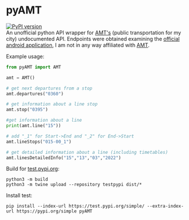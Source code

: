 # pyAMT 
[![PyPI version](https://badge.fury.io/py/pyAMT.svg)](https://badge.fury.io/py/pyAMT)  
An unofficial python API wrapper for [AMT's](https://www.amt.genova.it/) (public transportation for my city) undocumented API. Endpoints were obtained examining the [official android application](https://play.google.com/store/apps/details?id=it.genova.amt.app), I am not in any way affiliated with [AMT](https://www.amt.genova.it/).

Example usage:
```py
from pyAMT import AMT

amt = AMT()

# get next departures from a stop
amt.departures("0360")

# get information about a line stop
amt.stop("0395")

#get information about a line
print(amt.line("15"))

# add "_1" for Start->End and "_2" for End->Start
amt.lineStops("015-00_1")

# get detailed information about a line (including timetables)
amt.linesDetailedInfo("15","13","03","2022")
```



Build for [test.pypi.org](https://test.pypi.org/simple/):
```
python3 -m build
python3 -m twine upload --repository testpypi dist/*
```
Install test:
```
pip install --index-url https://test.pypi.org/simple/ --extra-index-url https://pypi.org/simple pyAMT
```